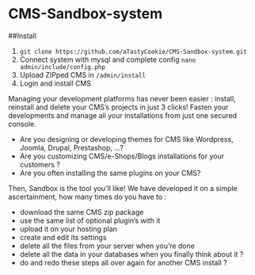# CMS-Sandbox-system

##Install
1. ```git clone https://github.com/aTastyCookie/CMS-Sandbox-system.git```
2. Connect system with mysql and complete config ```nano admin/include/config.php```
2. Upload ZIPped CMS in ```/admin/install```
3. Login and install CMS

Managing your development platforms has never been easier : install, reinstall and delete your CMS’s projects in just 3 clicks! Fasten your developments and manage all your installations from just one secured console.
* Are you designing or developing themes for CMS like Wordpress, Joomla, Drupal, Prestashop, ...?
* Are you customizing CMS/e-Shops/Blogs installations for your customers ?
* Are you often installing the same plugins on your CMS?

Then, Sandbox is the tool you’ll like! We have developed it on a simple ascertainment, how many times do you have to :
* download the same CMS zip package
* use the same list of optional plugin’s with it
* upload it on your hosting plan
* create and edit its settings
* delete all the files from your server when you’re done
* delete all the data in your databases when you finally think about it ?
* do and redo these steps all over again for another CMS install ?
